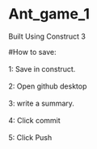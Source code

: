 # Ant_game_1
Built Using Construct 3

#How to save: <br></br>
1: Save in construct.<br></br>
2: Open github desktop<br></br>
3: write a summary. <br></br>
4: Click commit<br></br>
5: Click Push <br></br>


